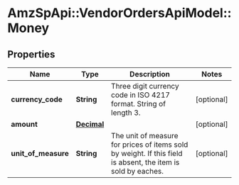 # AmzSpApi::VendorOrdersApiModel::Money

## Properties
Name | Type | Description | Notes
------------ | ------------- | ------------- | -------------
**currency_code** | **String** | Three digit currency code in ISO 4217 format. String of length 3. | [optional] 
**amount** | [**Decimal**](Decimal.md) |  | [optional] 
**unit_of_measure** | **String** | The unit of measure for prices of items sold by weight. If this field is absent, the item is sold by eaches. | [optional] 

